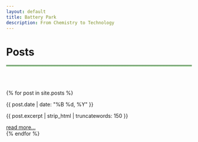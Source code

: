 ```yaml
---
layout: default
title: Battery Park
description: From Chemistry to Technology
---
```


# Posts <i class="arrow right"></i>

<hr style="background: linear-gradient(#4a8049, #d8f5d0); height: 5px; border: none;">
<br><br>

{% for post in site.posts %}
  <article class="post">
    <p class="post-date">{{ post.date | date: "%B %d, %Y" }}</p>
    <p>{{ post.excerpt | strip_html | truncatewords: 150 }}</p>
    <a href="{{ post.url | relative_url }}">read more...</a>
    <br>
  </article>
{% endfor %}

